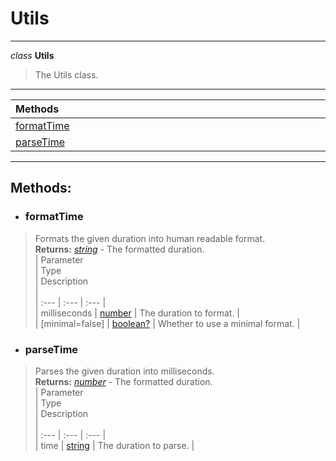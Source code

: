 # Utils  
---  
*class* **Utils**   
> The Utils class.  
---
| Methods <img width=1000/> |   
| :--- |   
| [formatTime](#formattime) |   
| [parseTime](#parsetime) |   
---  
## Methods:  
- ### formatTime  
> Formats the given duration into human readable format.  
> **Returns:** *[string](https://developer.mozilla.org/en-US/docs/Web/JavaScript/Reference/Global_Objects/string)* - The formatted duration.  
> | Parameter <img width=1000/> | Type <img width=1000/> | Description <img width=1000/> |  
> | :--- | :--- | :--- |  
> | milliseconds | [number](https://developer.mozilla.org/en-US/docs/Web/JavaScript/Reference/Global_Objects/number) | The duration to format. |  
> | [minimal=false] | [boolean?](https://developer.mozilla.org/en-US/docs/Web/JavaScript/Reference/Global_Objects/boolean?) | Whether to use a minimal format. |  
- ### parseTime  
> Parses the given duration into milliseconds.  
> **Returns:** *[number](https://developer.mozilla.org/en-US/docs/Web/JavaScript/Reference/Global_Objects/number)* - The formatted duration.  
> | Parameter <img width=1000/> | Type <img width=1000/> | Description <img width=1000/> |  
> | :--- | :--- | :--- |  
> | time | [string](https://developer.mozilla.org/en-US/docs/Web/JavaScript/Reference/Global_Objects/string) | The duration to parse. |  
